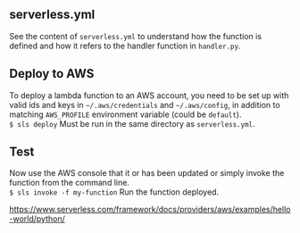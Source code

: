 ## serverless.yml
See the content of `serverless.yml` to understand how the function is defined and how it refers to the handler function in `handler.py`.

## Deploy to AWS
To deploy a lambda function to an AWS account, you need to be set up with valid ids and keys in `~/.aws/credentials` and `~/.aws/config`, in addition to matching `AWS_PROFILE` environment variable (could be `default`).  
`$ sls deploy` Must be run in the same directory as `serverless.yml`.  

## Test
Now use the AWS console that it or has been updated or simply invoke the function from the command line.  
`$ sls invoke -f my-function` Run the function deployed. 

https://www.serverless.com/framework/docs/providers/aws/examples/hello-world/python/




